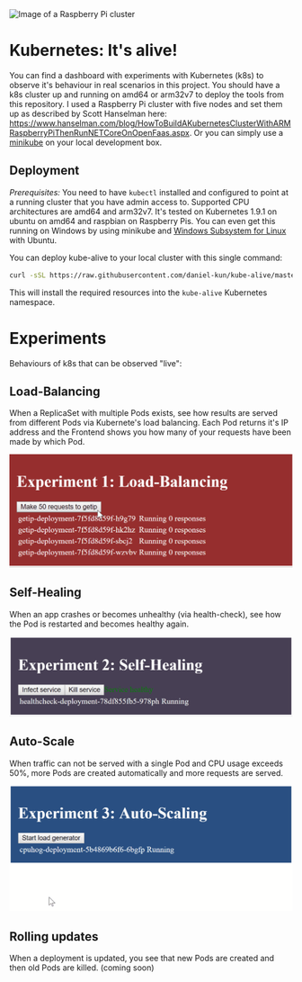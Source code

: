<img src="https://raw.githubusercontent.com/daniel-kun/kube-alive/master/docs/kube-pi.png" width="420" alt="Image of a Raspberry Pi cluster">

# Kubernetes: It's alive!

You can find a dashboard with experiments with Kubernetes (k8s) to observe it's behaviour in real scenarios in this project.
You should have a k8s cluster up and running on amd64 or arm32v7 to deploy the tools from this repository.
I used a Raspberry Pi cluster with five nodes and set them up as described by Scott Hanselman here: https://www.hanselman.com/blog/HowToBuildAKubernetesClusterWithARMRaspberryPiThenRunNETCoreOnOpenFaas.aspx. Or you can simply use a [minikube](https://kubernetes.io/docs/getting-started-guides/minikube/) on your local development box.

## Deployment

*Prerequisites:* You need to have `kubectl` installed and configured to point at a running cluster that you have admin access to. Supported CPU architectures are amd64 and arm32v7. It's tested on Kubernetes 1.9.1 on ubuntu on amd64 and raspbian on Raspberry Pis. You can even get this running on Windows by using minikube and [Windows Subsystem for Linux](https://docs.microsoft.com/en-us/windows/wsl/install-win10) with Ubuntu.

You can deploy kube-alive to your local cluster with this single command:

```bash
curl -sSL https://raw.githubusercontent.com/daniel-kun/kube-alive/master/deploy.sh | bash
```

This will install the required resources into the `kube-alive` Kubernetes namespace.

# Experiments

Behaviours of k8s that can be observed "live":

## Load-Balancing
When a ReplicaSet with multiple Pods exists, see how results are served from different Pods via Kubernete's load balancing. Each Pod returns it's IP address and the Frontend shows you how many of your requests have been made by which Pod.

![Experiment 1 Demo](docs/demo-experiment-1.gif)

## Self-Healing
When an app crashes or becomes unhealthy (via health-check), see how the Pod is restarted and becomes healthy again.

![Experiment 2 Demo](docs/demo-experiment-2.gif)

## Auto-Scale
When traffic can not be served with a single Pod and CPU usage exceeds 50%, more Pods are created automatically and more requests are served.

![Experiment 3 Demo](docs/demo-experiment-3.gif)

## Rolling updates
When a deployment is updated, you see that new Pods are created and then old Pods are killed. (coming soon)

